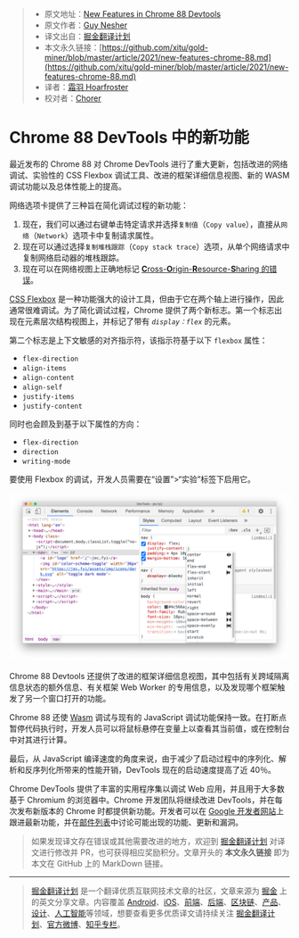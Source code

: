 > * 原文地址：[New Features in Chrome 88 Devtools](https://www.infoq.com/news/2021/03/new-features-chrome-88/?topicPageSponsorship=eb89fa44-b190-43ef-87d0-4bc8727e7413)
> * 原文作者：[Guy Nesher](https://www.infoq.com/profile/Guy-Nesher/)
> * 译文出自：[掘金翻译计划](https://github.com/xitu/gold-miner)
> * 本文永久链接：[https://github.com/xitu/gold-miner/blob/master/article/2021/new-features-chrome-88.md](https://github.com/xitu/gold-miner/blob/master/article/2021/new-features-chrome-88.md)
> * 译者：[霜羽 Hoarfroster](https://github.com/PassionPenguin)
> * 校对者：[Chorer](https://github.com/Chorer)

# Chrome 88 DevTools 中的新功能

最近发布的 Chrome 88 对 Chrome DevTools 进行了重大更新，包括改进的网络调试、实验性的 CSS Flexbox 调试工具、改进的框架详细信息视图、新的 WASM 调试功能以及总体性能上的提高。

网络选项卡提供了三种旨在简化调试过程的新功能：

1. 现在，我们可以通过右键单击特定请求并选择`复制值`（`Copy value`），直接从`网络`（`Network`）选项卡中复制请求属性。
2. 现在可以通过选择`复制堆栈跟踪`（`Copy stack trace`）选项，从单个网络请求中复制网络启动器的堆栈跟踪。
3. 现在可以在网络视图上正确地标记 [**C**ross-**O**rigin-**R**esource-**S**haring 的错误](https://developer.mozilla.org/zh-CN/docs/Web/HTTP/CORS/Errors)。

[CSS Flexbox](https://developer.mozilla.org/en-US/docs/Learn/CSS/CSS_layout/Flexbox) 是一种功能强大的设计工具，但由于它在两个轴上进行操作，因此通常很难调试。为了简化调试过程，Chrome 提供了两个新标志。第一个标志出现在元素层次结构视图上，并标记了带有 *`display：flex`* 的元素。

第二个标志是上下文敏感的对齐指示符，该指示符基于以下 `flexbox` 属性：

* `flex-direction`
* `align-items`
* `align-content`
* `align-self`
* `justify-items`
* `justify-content`

同时也会顾及到基于以下属性的方向：

* `flex-direction`
* `direction`
* `writing-mode`

要使用 Flexbox 的调试，开发人员需要在“设置”>“实验”标签下启用它。

![](../images//Library/WebServer/Documents/documents/new-features-chrome-88.md-113-flex-debugging-1614281700033.png)

Chrome 88 Devtools 还提供了改进的框架详细信息视图，其中包括有关跨域隔离信息状态的额外信息、有关框架 Web Worker 的专用信息，以及发现哪个框架触发了另一个窗口打开的功能。

Chrome 88 还使 [Wasm](https://developer.mozilla.org/zh-CN/docs/WebAssembly) 调试与现有的 JavaScript 调试功能保持一致。在打断点暂停代码执行时，开发人员可以将鼠标悬停在变量上以查看其当前值，或在控制台中对其进行计算。

最后，从  JavaScript 编译速度的角度来说，由于减少了启动过程中的序列化、解析和反序列化所带来的性能开销，DevTools 现在的启动速度提高了近 40％。

Chrome DevTools 提供了丰富的实用程序集以调试 Web 应用，并且用于大多数基于 Chromium 的浏览器中。Chrome 开发团队将继续改进 DevTools，并在每次发布新版本的 Chrome 时都提供新功能。开发者可以在 [Google 开发者网站](https://developers.google.com/web/updates/tags/devtools)上跟进最新功能，并在[邮件列表](https://groups.google.com/forum/#!forum/google-chrome-developer-tools)中讨论可能出现的功能、更新和漏洞。

> 如果发现译文存在错误或其他需要改进的地方，欢迎到 [掘金翻译计划](https://github.com/xitu/gold-miner) 对译文进行修改并 PR，也可获得相应奖励积分。文章开头的 **本文永久链接** 即为本文在 GitHub 上的 MarkDown 链接。

---

> [掘金翻译计划](https://github.com/xitu/gold-miner) 是一个翻译优质互联网技术文章的社区，文章来源为 [掘金](https://juejin.im) 上的英文分享文章。内容覆盖 [Android](https://github.com/xitu/gold-miner#android)、[iOS](https://github.com/xitu/gold-miner#ios)、[前端](https://github.com/xitu/gold-miner#前端)、[后端](https://github.com/xitu/gold-miner#后端)、[区块链](https://github.com/xitu/gold-miner#区块链)、[产品](https://github.com/xitu/gold-miner#产品)、[设计](https://github.com/xitu/gold-miner#设计)、[人工智能](https://github.com/xitu/gold-miner#人工智能)等领域，想要查看更多优质译文请持续关注 [掘金翻译计划](https://github.com/xitu/gold-miner)、[官方微博](http://weibo.com/juejinfanyi)、[知乎专栏](https://zhuanlan.zhihu.com/juejinfanyi)。
